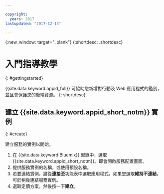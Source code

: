 ```yaml
---

copyright:
  years: 2017
lastupdated: "2017-12-13"

---
```


{:new_window: target="_blank"}
{:shortdesc: .shortdesc}

# 入門指導教學
{: #gettingstarted}

{{site.data.keyword.appid_full}} 可協助您新增對行動及 Web 應用程式的鑑別，並且會保護您的後端資源。
{: shortdesc}

## 建立 {{site.data.keyword.appid_short_notm}} 實例
{: #create}

建立服務的實例以開始。

1. 在 {{site.data.keyword.Bluemix}} 型錄中，選取 {{site.data.keyword.appid_short_notm}}。即會開啟服務配置畫面。
2. 提供服務實例的名稱，或使用預設名稱。
3. 若要連結實例，請從**連接至**功能表中選取應用程式。如果您選取**維持不連結**，可於稍後連結服務實例。
4. 選取定價方案，然後按一下**建立**。


